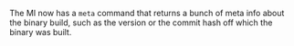 The MI now has a `meta` command that returns a bunch of meta info about the binary build, such as the version or the commit hash off which the binary was built.